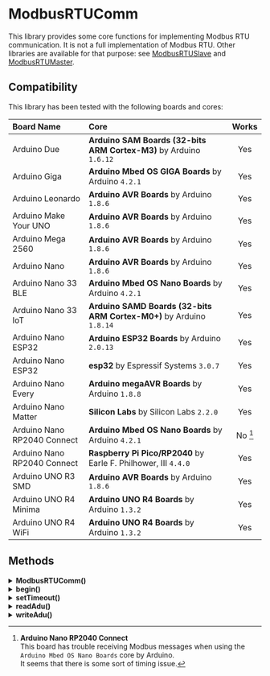 # ModbusRTUComm
This library provides some core functions for implementing Modbus RTU communication.
It is not a full implementation of Modbus RTU. Other libraries are available for that purpose: see [ModbusRTUSlave](https://github.com/CMB27/ModbusRTUSlave) and [ModbusRTUMaster](https://github.com/CMB27/ModbusRTUMaster).


## Compatibility
This library has been tested with the following boards and cores:

| Board Name                  | Core                                                                 | Works    |
| :-------------------------- | :------------------------------------------------------------------- | :------: |
| Arduino Due                 | **Arduino SAM Boards (32-bits ARM Cortex-M3)** by Arduino `1.6.12`   | Yes      |
| Arduino Giga                | **Arduino Mbed OS GIGA Boards** by Arduino `4.2.1`                   | Yes      |
| Arduino Leonardo            | **Arduino AVR Boards** by Arduino `1.8.6`                            | Yes      |
| Arduino Make Your UNO       | **Arduino AVR Boards** by Arduino `1.8.6`                            | Yes      |
| Arduino Mega 2560           | **Arduino AVR Boards** by Arduino `1.8.6`                            | Yes      |
| Arduino Nano                | **Arduino AVR Boards** by Arduino `1.8.6`                            | Yes      |
| Arduino Nano 33 BLE         | **Arduino Mbed OS Nano Boards** by Arduino `4.2.1`                   | Yes      |
| Arduino Nano 33 IoT         | **Arduino SAMD Boards (32-bits ARM Cortex-M0+)** by Arduino `1.8.14` | Yes      |
| Arduino Nano ESP32          | **Arduino ESP32 Boards** by Arduino `2.0.13`                         | Yes      |
| Arduino Nano ESP32          | **esp32** by Espressif Systems `3.0.7`                               | Yes      |
| Arduino Nano Every          | **Arduino megaAVR Boards** by Arduino `1.8.8`                        | Yes      |
| Arduino Nano Matter         | **Silicon Labs** by Silicon Labs `2.2.0`                             | Yes      |
| Arduino Nano RP2040 Connect | **Arduino Mbed OS Nano Boards** by Arduino `4.2.1`                   | No [^1]  |
| Arduino Nano RP2040 Connect | **Raspberry Pi Pico/RP2040** by Earle F. Philhower, III `4.4.0`      | Yes      |
| Arduino UNO R3 SMD          | **Arduino AVR Boards** by Arduino `1.8.6`                            | Yes      |
| Arduino UNO R4 Minima       | **Arduino UNO R4 Boards** by Arduino `1.3.2`                         | Yes      |
| Arduino UNO R4 WiFi         | **Arduino UNO R4 Boards** by Arduino `1.3.2`                         | Yes      |

[^1]: **Arduino Nano RP2040 Connect**  
This board has trouble receiving Modbus messages when using the `Arduino Mbed OS Nano Boards` core by Arduino.  
It seems that there is some sort of timing issue.


## Methods



<details><summary id="modbusrtucomm-1"><strong>ModbusRTUComm()</strong></summary>
  <blockquote>

### Description
Creates a `ModbusRTUComm` object and sets the serial port to use for data transmission.
Optionally sets a driver enable pin. This pin will go `HIGH` when the library is transmitting. This is primarily intended for use with an RS-485 transceiver, but it can also be a handy diagnostic when connected to an LED.
A read enable pin can also be specified. This pin will be set `LOW`, always enabling reading.

### Syntax
- `ModbusRTUComm(serial)`
- `ModbusRTUComm(serial, dePin)`
- `ModbusRTUComm(serial, dePin, rePin)`

### Parameters
- `serial`: the `Stream` object to use for Modbus communication. Usually something like `Serial1`.
- `dePin`: the driver enable pin. This pin is set `HIGH` when transmitting. If this parameter is set to `-1`, this feature will be disabled. The default value is `-1`. Allowed data types are `int8_t` or `char`.
- `rePin`: the read enable pin. This pin is always set `LOW`. If this parameter is set to `-1`, this feature will be disabled. The default value is `-1`. Allowed data types are `int8_t` or `char`.

### Example
```C++
#include <ModbusRTUComm.h>

const int8_t dePin = A6;
const int8_t rePin = A5;

ModbusRTUComm rtuComm(Serial1, dePin, rePin);
```

  </blockquote>
</details>



<details><summary id="begin"><strong>begin()</strong></summary>
  <blockquote>
  
  ### Description
  Sets the data rate in bits per second (baud) for serial transmission.
  Optionally it also sets the data configuration. Note, there must be 8 data bits for Modbus RTU communication. The default configuration is 8 data bits, no parity, and one stop bit.

  ### Syntax
  ```C++
  rtuComm.begin(baud);
  rtuComm.begin(baud, config);
  ```

  ### Parameters
  - `rtuComm`: a `ModbusRTUComm` object.
  - `baud`: the baud rate to use for Modbus communication. Common values are: `1200`, `2400`, `4800`, `9600`, `19200`, `38400`, `57600`, and `115200`. Allowed data types: `unsigned long`.
  - `config`: the serial port configuration to use. Valid values are:  
  `SERIAL_8N1`: no parity (default)  
  `SERIAL_8N2`  
  `SERIAL_8E1`: even parity  
  `SERIAL_8E2`  
  `SERIAL_8O1`: odd parity  
  `SERIAL_8O2`

  *`begin()` for the serial port used with the modbus object must be run seperately.*

  ### Example
  ```C++
  void setup() {
    Serial1.begin(38400, SERIAL_8E1);
    rtuComm.begin(38400, SERIAL_8E1)
  }
  ```
  
  </blockquote>
</details>



<details><summary id="settimeout"><strong>setTimeout()</strong></summary>
  <blockquote>

### Description
Sets the maximum time in milliseconds that `readAdu()` will wait for a data to be received. The default value is 0.

### Syntax
- `rtuComm.setTimeout(timeout)`

### Parameters
- `rtuComm`: a `ModbusRTUComm` object.
- `timeout`: the timeout duration in milliseconds. Allowed data types: `unsigned long`.

  </blockquote>
</details>



<details><summary id="readadu"><strong>readAdu()</strong></summary>
  <blockquote>

### Description
Reads serial data to a `ModbusADU` object.

### Syntax
- `rtuComm.readAdu(adu)`

### Parameters
- `rtuComm`: a `ModbusRTUComm` object.
- `adu`: a `ModbusADU` object.

### Returns
Error code. Data type: `ModbusRTUCommError` or `uint8_t`.
- `0`: Success
- `1`: Timeout
- `2`: Frame error
- `3`: CRC error

### Example
```C++
ModbusADU adu;
uint8_t error = rtuComm.readAdu(adu);
```

  </blockquote>
</details>



<details><summary id="writeadu"><strong>writeAdu()</strong></summary>
  <blockquote>

### Description
Writes serial data from a `ModbusADU` object.

### Syntax
- `rtuComm.writeAdu(adu)`

### Parameters
- `rtuComm`: a `ModbusRTUComm` object.
- `adu`: a `ModbusADU` object.

### Returns
- `true` when the transmitted message has been verified as having been sent.
- `false` if the transmission could not be verified.

*This will only return `true` if some sort of loopback mechanism is in place where all the transmitted data is also received.
This can easily be done with an RS-485 transceiver by connecting the RE pin to GND.*

*It is not essential that this value be read.*

### Example
```C++
ModbusADU adu;
adu.setUnitId(1);
adu.setFunctionCode(1);
adu.setDataRegister(0, 0);
adu.setDataRegister(2, 2);
adu.setDataLen(4);
bool success = rtuComm.writeAdu(adu);
```

  </blockquote>
</details>
